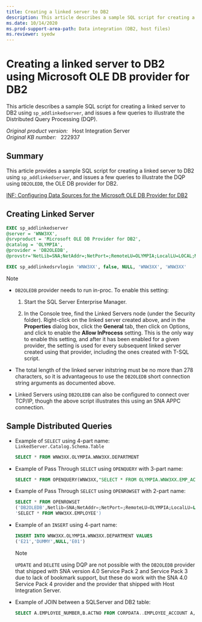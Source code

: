 ```yaml
---
title: Creating a linked server to DB2
description: This article describes a sample SQL script for creating a linked server to DB2 using sp_addlinkedserver, and issues a few queries to illustrate the Distributed Query Processing.
ms.date: 10/14/2020
ms.prod-support-area-path: Data integration (DB2, host files)
ms.reviewer: syedw
---
```

# Creating a linked server to DB2 using Microsoft OLE DB provider for DB2

This article describes a sample SQL script for creating a linked server to DB2 using `sp_addlinkedserver`, and issues a few queries to illustrate the Distributed Query Processing (DQP).

_Original product version:_ &nbsp; Host Integration Server  
_Original KB number:_ &nbsp; 222937

## Summary

This article provides a sample SQL script for creating a linked server to DB2 using `sp_addlinkedserver`, and issues a few queries to illustrate the DQP using `DB2OLEDB`, the OLE DB provider for DB2.

[INF: Configuring Data Sources for the Microsoft OLE DB Provider for DB2](https://support.microsoft.com/help/218590)

## Creating Linked Server

```sql
EXEC sp_addlinkedserver
@server = 'WNW3XX',
@srvproduct = 'Microsoft OLE DB Provider for DB2',
@catalog = 'OLYMPIA',
@provider = 'DB2OLEDB',
@provstr='NetLib=SNA;NetAddr=;NetPort=;RemoteLU=OLYMPIA;LocalLU=LOCAL;ModeName=QPCSUPP;User ID=WNW3XX;Password=WNW3XX;InitCat=OLYMPIA;Default Schema=WNW3XX;PkgCol=WNW3XX;TPName=;Commit=YES;IsoLvl=NC;AccMode=;CCSID=37;PCCodePage=1252;BinAsChar=NO;Data Source=Olympia_WNW3XX'

EXEC sp_addlinkedsrvlogin 'WNW3XX', false, NULL, 'WNW3XX', 'WNW3XX'
```

> [!NOTE]
>
> - `DB2OLEDB` provider needs to run in-proc. To enable this setting:
>
>   1. Start the SQL Server Enterprise Manager.
>
>   2. In the Console tree, find the Linked Servers node (under the Security folder). Right-click on the linked server created above, and in the **Properties** dialog box, click the **General** tab, then click on Options, and click to enable the **Allow InProcess** setting. This is the only way to enable this setting, and after it has been enabled for a given provider, the setting is used for every subsequent linked server created using that provider, including the ones created with T-SQL script.
>
> - The total length of the linked server initstring must be no more than 278 characters, so it is advantageous to use the `DB2OLEDB` short connection string arguments as documented above.
>
> - Linked Servers using `DB2OLEDB` can also be configured to connect over TCP/IP, though the above script illustrates this using an SNA APPC connection.

## Sample Distributed Queries

- Example of `SELECT` using 4-part name: `LinkedServer.Catalog.Schema.Table`

    ```sql
    SELECT * FROM WNW3XX.OLYMPIA.WNW3XX.DEPARTMENT
    ```

- Example of Pass Through `SELECT` using `OPENQUERY` with 3-part name:

    ```sql
    SELECT * FROM OPENQUERY(WNW3XX,"SELECT * FROM OLYMPIA.WNW3XX.EMP_ACT")
    ```

- Example of Pass Through `SELECT` using `OPENROWSET` with 2-part name:

    ```sql
    SELECT * FROM OPENROWSET
    ('DB2OLEDB',Netlib=SNA;NetAddr=;NetPort=;RemoteLU=OLYMPIA;LocalLU=LOCAL;ModeName=QPCSUPP;User ID=WNW3XX;Password=WNW3XX;InitCat=OLYMPIA;Default Schema=WNW3XX;PkgCol=WNW3XX;TPName=;Commit=YES;IsoLvl=NC;AccMode=;CCSID=37;PCCodePage=1252;BinAsChar=NO;Data Source=Sample',
    'SELECT * FROM WNW3XX.EMPLOYEE')
    ```

- Example of an `INSERT` using 4-part name:

    ```sql
    INSERT INTO WNW3XX.OLYMPIA.WNW3XX.DEPARTMENT VALUES
    ('E21','DUMMY',NULL,'E01')
    ```

  > [!NOTE]
  > `UPDATE` and `DELETE` using DQP are not possible with the `DB2OLEDB` provider that shipped with SNA version 4.0 Service Pack 2 and Service Pack 3 due to lack of bookmark support, but these do work with the SNA 4.0 Service Pack 4 provider and the provider that shipped with Host Integration Server.

- Example of JOIN between a SQLServer and DB2 table:

    ```sql
    SELECT A.EMPLOYEE_NUMBER,B.ACTNO FROM CORPDATA..EMPLOYEE_ACCOUNT A, WNW3XX.OLYMPIA.WNW3XX.EMP_ACT B WHERE A.EMPLOYEE_NUMBER = B.EMPNO ORDER BY A.EMPLOYEE_NUMBER
    ```
